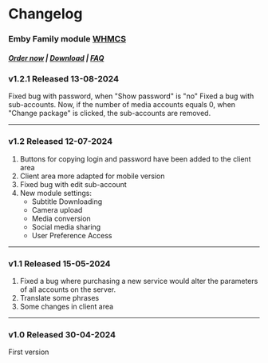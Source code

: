 # Changelog

### Emby Family module **[WHMCS](https://puqcloud.com/link.php?id=77)** 

#####  [Order now](https://puqcloud.com/whmcs-module-emby-family.php) | [Download](https://download.puqcloud.com/WHMCS/servers/PUQ_WHMCS-Emby-Family/) | [FAQ](https://faq.puqcloud.com/)

### v1.2.1 Released 13-08-2024

Fixed bug with password, when "Show password" is "no"
Fixed a bug with sub-accounts. Now, if the number of media accounts equals 0, when "Change package" is clicked, the sub-accounts are removed.

- - - - -

### v1.2 Released 12-07-2024

1. Buttons for copying login and password have been added to the client area
2. Client area more adapted for mobile version
3. Fixed bug with edit sub-account
4. New module settings: 
   - Subtitle Downloading
   - Camera upload
   - Media conversion
   - Social media sharing
   - User Preference Access

- - - - -

### v1.1 Released 15-05-2024

1. Fixed a bug where purchasing a new service would alter the parameters of all accounts on the server.
2. Translate some phrases
3. Some changes in client area

- - - - -

### v1.0 Released 30-04-2024

First version
